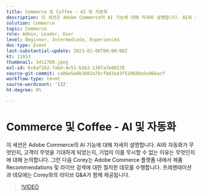 ```yaml
---
title: Commerce 및 Coffee - AI 및 자동화
description: 이 세션은 Adobe Commerce의 AI 기능에 대해 자세히 설명합니다. AI와 자동화가 무엇인지, 고객이 무엇을 기대하게 되었는지, 기업이 이를 무시할 수 없는 이유는 무엇인지에 대해 논의합니다. 그런 다음 Corey는 Adobe Commerce 플랫폼 내에서 제품 Recommendations 및 라이브 검색에 대한 철저한 데모를 수행합니다. 프레젠테이션과 데모에는 Corey와의 라이브 Q&A가 함께 제공됩니다.
solution: Commerce
topic: Commerce
role: Admin, Leader, User
level: Beginner, Intermediate, Experienced
doc-type: Event
last-substantial-update: 2023-01-06T00:00:00Z
kt: 11653
thumbnail: 3412709.jpeg
exl-id: 6c6af162-7abd-4c51-b163-136fa7e86578
source-git-commit: ca06e5a8b1602a7bcfb83a43f529680a5a96bacf
workflow-type: tm+mt
source-wordcount: '132'
ht-degree: 0%

---
```


# Commerce 및 Coffee - AI 및 자동화

이 세션은 Adobe Commerce의 AI 기능에 대해 자세히 설명합니다. AI와 자동화가 무엇인지, 고객이 무엇을 기대하게 되었는지, 기업이 이를 무시할 수 없는 이유는 무엇인지에 대해 논의합니다. 그런 다음 Corey는 Adobe Commerce 플랫폼 내에서 제품 Recommendations 및 라이브 검색에 대한 철저한 데모를 수행합니다. 프레젠테이션과 데모에는 Corey와의 라이브 Q&amp;A가 함께 제공됩니다.

>[!VIDEO](https://video.tv.adobe.com/v/3412709/?quality=12&learn=on)
